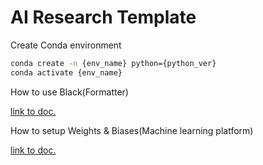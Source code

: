 # AI Research Template

Create Conda environment

```bash
conda create -n {env_name} python={python_ver}
conda activate {env_name}
```

How to use Black(Formatter)

[link to doc.](https://black.readthedocs.io/en/stable/integrations/editors.html#visual-studio-code)

How to setup Weights & Biases(Machine learning platform)

[link to doc.](https://docs.wandb.ai/quickstart)
